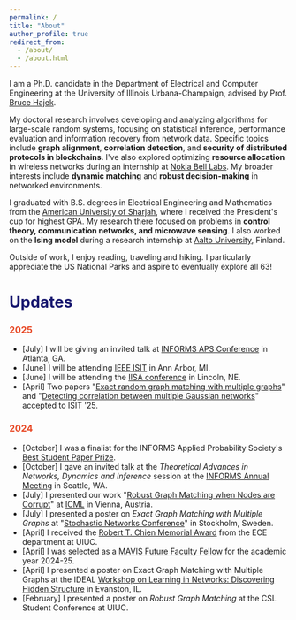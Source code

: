 ```yaml
---
permalink: /
title: "About"
author_profile: true
redirect_from: 
  - /about/
  - /about.html
---
```


I am a Ph.D. candidate in the Department of Electrical and Computer Engineering at the University of Illinois Urbana-Champaign, advised by Prof. [Bruce Hajek](https://hajek.ece.illinois.edu/). 

My doctoral research involves developing and analyzing algorithms for large-scale random systems, focusing on statistical inference, performance evaluation and information recovery from network data. Specific topics include **graph alignment**, **correlation detection**, and **security of distributed protocols in blockchains**. I've also explored optimizing **resource allocation** in wireless networks during an internship at [Nokia Bell Labs](https://www.nokia.com/bell-labs/). My broader interests include **dynamic matching** and **robust decision-making** in networked environments.

I graduated with B.S. degrees in Electrical Engineering and Mathematics from the [American University of Sharjah](https://www.aus.edu), where I received the President's cup for highest GPA. My research there focused on problems in **control theory, communication networks, and microwave sensing**. I also worked on the **Ising model** during a research internship at [Aalto University](https://www.aalto.fi), Finland.

Outside of work, I enjoy reading, traveling and hiking. I particularly appreciate the US National Parks and aspire to eventually explore all 63!


<h1 style="color:#191970;"> Updates </h1>

<h3 style="color:#E84A27;"> 2025 </h3>

* [July] I will be giving an invited talk at [INFORMS APS Conference](https://informs-aps.isye.gatech.edu/) in Atlanta, GA.
* [June] I will be attending [IEEE ISIT](https://2025.ieee-isit.org/) in Ann Arbor, MI.
* [June] I will be attending the [IISA conference](https://www.intindstat.org/conference2025/index) in Lincoln, NE.
* [April] Two papers "[Exact random graph matching with multiple graphs](https://arxiv.org/abs/2405.12293)" and "[Detecting correlation between multiple Gaussian networks](https://arxiv.org/abs/2504.16279)" accepted to ISIT '25.


<h3 style="color:#E84A27;"> 2024 </h3>

* [October] I was a finalist for the INFORMS Applied Probability Society's [Best Student Paper Prize](https://www.informs.org/Recognizing-Excellence/Community-Prizes/Applied-Probability/Best-Student-Paper-Prize).
* [October] I gave an invited talk at the _Theoretical Advances in Networks, Dynamics and Inference_ session at the  [INFORMS Annual Meeting](https://meetings.informs.org/wordpress/seattle2024/) in Seattle, WA. 
* [July] I presented our work "[Robust Graph Matching when Nodes are Corrupt](https://proceedings.mlr.press/v235/ameen24a.html)" at [ICML](https://icml.cc/Conferences/2024) in Vienna, Austria.
* [July] I presented a poster on _Exact Graph Matching with Multiple Graphs_ at "[Stochastic Networks Conference](https://www.kth.se/sn2024/stochastic-networks-conference-1.1294028)" in Stockholm, Sweden. 
* [April] I received the [Robert T. Chien Memorial Award](https://ece.illinois.edu/academics/grad/awards/chien) from the ECE department at UIUC.
* [April] I was selected as a [MAVIS Future Faculty Fellow](https://mavis.grainger.illinois.edu/) for the academic year 2024-25.
* [April] I presented a poster on Exact Graph Matching with Multiple Graphs at the IDEAL [Workshop on Learning in Networks: Discovering Hidden Structure](https://www.ideal-institute.org/2024/01/31/workshop-on-learning-in-networks-discovering-hidden-structure/) in Evanston, IL.
* [February] I presented a poster on _Robust Graph Matching_ at the CSL Student Conference at UIUC.